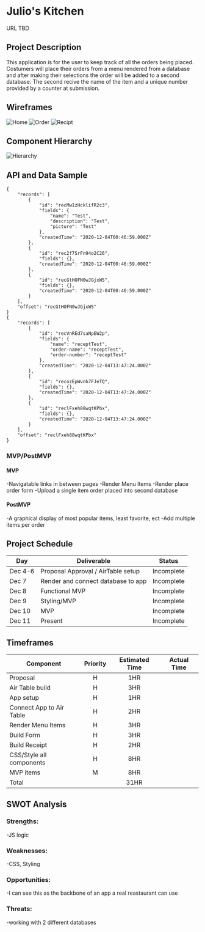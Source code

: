# Julio's Kitchen

URL TBD

## Project Description
This application is for the user to keep track of all the orders being placed. Costumers will place their orders from a menu rendered from a database and after making their selections the order will be added to a second database. The second recive the name of the item and a unique number provided by a counter at submission. 
## Wireframes
![Home](https://github.com/jpacheco008/julios-kitchen/blob/master/HomeWireFrame.png)
![Order](https://github.com/jpacheco008/julios-kitchen/blob/master/PlaceOrderWireFrame.png)
![Recipt](https://user-images.githubusercontent.com/69394703/101185843-5eaa3b00-3620-11eb-9298-61a7ee4ea5d7.png)
## Component Hierarchy
![Hierarchy](https://github.com/jpacheco008/julios-kitchen/blob/master/Julio's%20Kitchen.png)

## API and Data Sample
```
{
    "records": [
        {
            "id": "recMwIzHcklifR2c3",
            "fields": {
                "name": "Test",
                "description": "Test",
                "picture": "Test"
            },
            "createdTime": "2020-12-04T00:46:59.000Z"
        },
        {
            "id": "rec2f7SrFn94o2C26",
            "fields": {},
            "createdTime": "2020-12-04T00:46:59.000Z"
        },
        {
            "id": "recGtHOFN0wJGjxWS",
            "fields": {},
            "createdTime": "2020-12-04T00:46:59.000Z"
        }
    ],
    "offset": "recGtHOFN0wJGjxWS"
}
{
    "records": [
        {
            "id": "recVnREd7saNpEW2p",
            "fields": {
                "name": "receptTest",
                "order-name": "receptTest",
                "order-number": "receptTest"
            },
            "createdTime": "2020-12-04T13:47:24.000Z"
        },
        {
            "id": "recozEpWvnb7FJeTQ",
            "fields": {},
            "createdTime": "2020-12-04T13:47:24.000Z"
        },
        {
            "id": "reclFxeh88wqtKPbx",
            "fields": {},
            "createdTime": "2020-12-04T13:47:24.000Z"
        }
    ],
    "offset": "reclFxeh88wqtKPbx"
}
```

### MVP/PostMVP

#### MVP
-Navigatable links in between pages
-Render Menu Items
-Render place order form
-Upload a single item order placed into second database
#### PostMVP
-A graphical display of most popular items, least favorite, ect
-Add multiple items per order

## Project Schedule

| Day      | Deliverable                                | Status   |
| -------- | ------------------------------------------ | -------- |
|  Dec 4-6 | Proposal Approval / AirTable setup         |Incomplete|
|  Dec 7   | Render and connect database to app         |Incomplete|
|  Dec 8   | Functional MVP                             |Incomplete|
|  Dec 9   | Styling/MVP                                |Incomplete|
|  Dec 10  | MVP                                        |Incomplete|
|  Dec 11  | Present                                    |Incomplete|

## Timeframes

| Component                 | Priority | Estimated Time | Actual Time |
| ------------------------- | :------: | :------------: | :---------: |
| Proposal                  |    H     |      1HR       |             |        
| Air Table build           |    H     |      3HR       |             |        
| App setup                 |    H     |      1HR       |             |         
| Connect App to Air Table  |    H     |      2HR       |             |         
| Render Menu Items         |    H     |      3HR       |             | 
| Build Form                |    H     |      3HR       |             |
| Build Receipt             |    H     |      2HR       |             |    
| CSS/Style all components  |    H     |      8HR       |             |  
| MVP items                 |    M     |      8HR       |             |   
| Total                     |          |      31HR      |             |  
 



## SWOT Analysis

### Strengths:
-JS logic
### Weaknesses:
-CSS, Styling 

### Opportunities:
-I can see this as the backbone of an app a real reastaurant can use
### Threats:
-working with 2 different databases